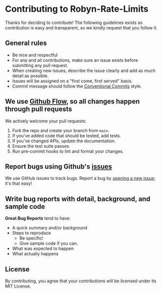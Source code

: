 # Contributing to Robyn-Rate-Limits
Thanks for deciding to contribute!
The following guidelines exists so contribution is easy and transparent, so we kindly request that you follow it.

## General rules
- Be nice and respectful
- For any and all contributions, make sure an issue exists before submitting any pull request.
- When creating new issues, describe the issue clearly and add as much detail as possible.
- Issues will be assigned on a "first come, first served" basis.
- Commit message should follow the [Conventional Commits](https://www.conventionalcommits.org/) style.

## We use [Github Flow](https://docs.github.com/en/get-started/quickstart/github-flow), so all changes happen through pull requests
We actively welcome your pull requests:

1. Fork the repo and create your branch from `main`.
2. If you've added code that should be tested, add tests.
3. If you've changed APIs, update the documentation.
4. Ensure the test suite passes.
5. Run pre-commit hooks to lint and format your changes.

## Report bugs using Github's [issues](https://github.com/IdoKendo/robyn_rate_limits/issues)
We use GitHub issues to track bugs. Report a bug by [opening a new issue](https://github.com/IdoKendo/robyn_rate_limits/issues/new); it's that easy!

## Write bug reports with detail, background, and sample code
**Great Bug Reports** tend to have:

- A quick summary and/or background
- Steps to reproduce
  - Be specific!
  - Give sample code if you can.
- What was expected to happen
- What actually happens

## License
By contributing, you agree that your contributions will be licensed under its MIT License.
